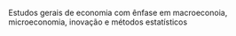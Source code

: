 Estudos gerais de economia com ênfase em macroeconoia, microeconomia, inovação e métodos estatísticos
